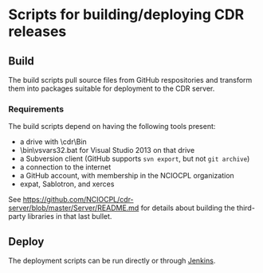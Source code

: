 # Scripts for building/deploying CDR releases

## Build
The build scripts pull source files from GitHub respositories
and transform them into packages suitable for deployment to
the CDR server.

### Requirements

The build scripts depend on having the following tools present:

 * a drive with \cdr\Bin
 * \bin\vsvars32.bat for Visual Studio 2013 on that drive
 * a Subversion client (GitHub supports `svn export`, but not `git archive`)
 * a connection to the internet
 * a GitHub account, with membership in the NCIOCPL organization
 * expat, Sablotron, and xerces

See https://github.com/NCIOCPL/cdr-server/blob/master/Server/README.md
for details about building the third-party libraries in that last bullet.

## Deploy

The deployment scripts can be run directly or through
[Jenkins](https://jenkins.io/).
